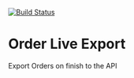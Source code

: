 [![Build Status](https://travis-ci.org/Einrichtungshaus-Ostermann/OstOrderLiveExport.svg?branch=master)](https://travis-ci.org/Einrichtungshaus-Ostermann/OstOrderLiveExport)
# Order Live Export
Export Orders on finish to the API